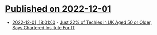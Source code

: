 # [Published on 2022-12-01](index.md)

* [2022-12-01, 18:01:00](https://news.slashdot.org/story/22/12/01/1632213/just-22-of-techies-in-uk-aged-50-or-older-says-chartered-institute-for-it?utm_source=rss1.0mainlinkanon&utm_medium=feed) - [Just 22% of Techies in UK Aged 50 or Older, Says Chartered Institute For IT](https://news.slashdot.org/story/22/12/01/1632213/just-22-of-techies-in-uk-aged-50-or-older-says-chartered-institute-for-it?utm_source=rss1.0mainlinkanon&utm_medium=feed)
